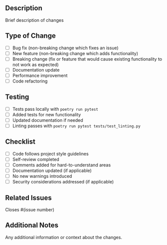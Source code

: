 ## Description
Brief description of changes

## Type of Change
- [ ] Bug fix (non-breaking change which fixes an issue)
- [ ] New feature (non-breaking change which adds functionality)
- [ ] Breaking change (fix or feature that would cause existing functionality to not work as expected)
- [ ] Documentation update
- [ ] Performance improvement
- [ ] Code refactoring

## Testing
- [ ] Tests pass locally with `poetry run pytest`
- [ ] Added tests for new functionality
- [ ] Updated documentation if needed
- [ ] Linting passes with `poetry run pytest tests/test_linting.py`

## Checklist
- [ ] Code follows project style guidelines
- [ ] Self-review completed
- [ ] Comments added for hard-to-understand areas
- [ ] Documentation updated (if applicable)
- [ ] No new warnings introduced
- [ ] Security considerations addressed (if applicable)

## Related Issues
Closes #(issue number)

## Additional Notes
Any additional information or context about the changes.
